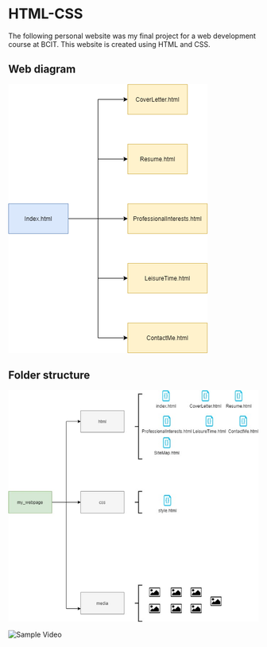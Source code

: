# HTML-CSS

The following personal website was my final project for a web development course at BCIT.
This website is created using HTML and CSS.
## Web diagram
![alt text](https://github.com/jv80/HTML-CSS/blob/master/media/Diagram.png)

## Folder structure
![alt text](https://github.com/jv80/HTML-CSS/blob/master/media/FolderStructure.jpg)

![Sample Video](https://drive.google.com/file/d/17pr8yvg7pdJt-7BeqB9HyHTEcagvdrk7/view?usp=sharing)
